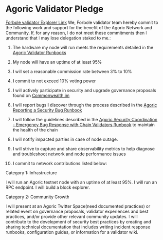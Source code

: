 # Agoric Validator Pledge


[Forbole validator Explorer Link](https://main.explorer.agoric.net/validator/agoricvaloper1pcc069wu2utgnf5qsm6n2pk2x8xt6cah954t4g)
We, Forbole validator team hereby commit to the following work and support for the benefit of the Agoric Network and Community. If, for any reason, I do not meet these commitments then I understand that I may lose delegation staked to me.:

1. The hardware my node will run meets the requirements detailed in the [Agoric Validator Runbooks](https://github.com/Agoric/agoric-sdk/wiki/Runbook%...)

2. My node will have an uptime of at least 95%

3. I will set a reasonable commission rate between 3% to 10%

4. I commit to not exceed 10% voting power

5. I will actively participate in security and upgrade governance proposals found on [Commonwealth.im](https://commonwealth.im/agoric)

6. I will report bugs I discover through the process described in the [Agoric Reporting a Security Bug Runbook](https://github.com/Agoric/agoric-sdk/wiki/Runbook%...)

7. I will follow the guidelines described in the [Agoric Security Coordination - Emergency Bug Response with Chain Validators Runbook](https://github.com/Agoric/agoric-sdk/wiki/Runbook%...) to maintain the health of the chain

8. I will notify impacted parties in case of node outage.

9. I will strive to capture and share observability metrics to help diagnose and troubleshoot network and node performance issues

10. I commit to network contributions listed below:

Category 1: Infrastructure

I will run an Agoric testnet node with an uptime of at least 95%.
I will run an RPC endpoint.
I will build a block explorer.

Category 2: Community Growth

I will present at an Agoric Twitter Space(need documented practices) or related event on governance proposals, validator experiences and best practices, and/or provide other relevant community updates.
I will contribute to the development of security best practices by creating and sharing technical documentation that includes writing incident response runbooks, configuration guides, or information for a validator wiki.
